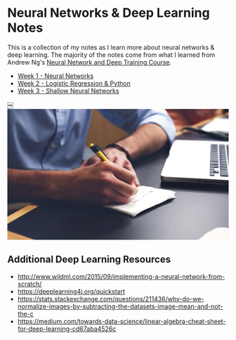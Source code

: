 # Neural Networks & Deep Learning Notes
This is a collection of my notes as I learn more about neural networks & deep learning. The majority of the notes come from what I learned from Andrew Ng's [Neural Network and Deep Training Course](https://www.coursera.org/learn/neural-networks-deep-learning).

* [Week 1 - Neural Networks](/notes/week1-neuralNetworks.md)
* [Week 2 - Logistic Regression & Python](/notes/week2-logisticRegression&Python.md)
* [Week 3 - Shallow Neural Networks](/notes/week3-shallowNeuralNetworks.md)

￼![Student taking notes about deep learning](/images/deepLearning.png)

## Additional Deep Learning Resources
* http://www.wildml.com/2015/09/implementing-a-neural-network-from-scratch/
* https://deeplearning4j.org/quickstart
* https://stats.stackexchange.com/questions/211436/why-do-we-normalize-images-by-subtracting-the-datasets-image-mean-and-not-the-c
* https://medium.com/towards-data-science/linear-algebra-cheat-sheet-for-deep-learning-cd67aba4526c